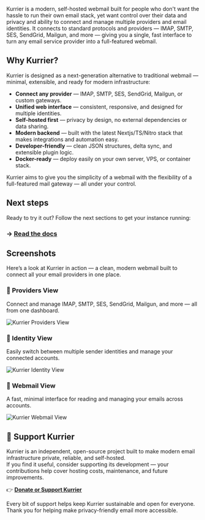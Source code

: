 
Kurrier is a modern, self-hosted webmail built for people who don't want the hassle to run their own email stack, yet want control over their data and privacy and ability to connect and manage multiple providers and email identities.
It connects to standard protocols and providers — IMAP, SMTP, SES, SendGrid, Mailgun, and more — giving you a single, fast interface to turn any email service provider into a full-featured webmail.



## Why Kurrier?

Kurrier is designed as a next-generation alternative to traditional webmail — minimal, extensible, and ready for modern infrastructure:

- **Connect any provider** — IMAP, SMTP, SES, SendGrid, Mailgun, or custom gateways.
- **Unified web interface** — consistent, responsive, and designed for multiple identities.
- **Self-hosted first** — privacy by design, no external dependencies or data sharing.
- **Modern backend** — built with the latest Nextjs/TS/Nitro stack that makes integrations and automation easy.
- **Developer-friendly** — clean JSON structures, delta sync, and extensible plugin logic.
- **Docker-ready** — deploy easily on your own server, VPS, or container stack.

Kurrier aims to give you the simplicity of a webmail with the flexibility of a full-featured mail gateway — all under your control.


## Next steps

Ready to try it out? Follow the next sections to get your instance running:


### → [Read the docs](https://www.kurrier.org)

## Screenshots

Here’s a look at Kurrier in action — a clean, modern webmail built to connect all your email providers in one place.


### 🔌 Providers View
Connect and manage IMAP, SMTP, SES, SendGrid, Mailgun, and more — all from one dashboard.

![Kurrier Providers View](https://www.kurrier.org/_next/image?url=%2F_next%2Fstatic%2Fmedia%2Fdoc-providers.21c34a8a.png&w=1920&q=100)


### 👤 Identity View
Easily switch between multiple sender identities and manage your connected accounts.

![Kurrier Identity View](https://www.kurrier.org/_next/image?url=%2F_next%2Fstatic%2Fmedia%2Fdoc-identities.ea020d9f.png&w=1920&q=100)

### 📨 Webmail View
A fast, minimal interface for reading and managing your emails across accounts.

![Kurrier Webmail View](https://www.kurrier.org/light-mailbox.png)

## 💙 Support Kurrier

Kurrier is an independent, open-source project built to make modern email infrastructure private, reliable, and self-hosted.  
If you find it useful, consider supporting its development — your contributions help cover hosting costs, maintenance, and future improvements.

👉 [**Donate or Support Kurrier**](https://buy.stripe.com/dRmfZje75d4OaGG8ux3Nm00)

Every bit of support helps keep Kurrier sustainable and open for everyone.  
Thank you for helping make privacy-friendly email more accessible.
